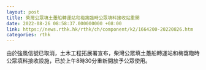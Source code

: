 ```yaml
---
layout: post
title: 柴灣公眾填土躉船轉運站和梅窩臨時公眾填料接收站重開
date: 2022-08-26 08:58:37.000000000 +08:00
link: https://news.rthk.hk/rthk/ch/component/k2/1664200-20220826.htm
categories: rthk
---
```


由於強風信號已取消，土木工程拓展署宣布，柴灣公眾填土躉船轉運站和梅窩臨時公眾填料接收設施，已於上午8時30分重新開放予公眾使用。
